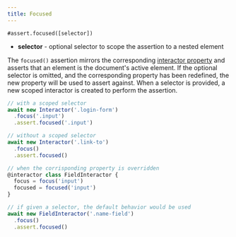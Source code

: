 ```yaml
---
title: Focused
---
```


`#assert.focused([selector])`

- **selector** - optional selector to scope the assertion to a nested element

The `focused()` assertion mirrors the corresponding [interactor
property](/properties/focused) and asserts that an element is the document's
active element. If the optional selector is omitted, and the corresponding
property has been redefined, the new property will be used to assert
against. When a selector is provided, a new scoped interactor is created to
perform the assertion.

``` javascript
// with a scoped selector
await new Interactor('.login-form')
  .focus('.input')
  .assert.focused('.input')

// without a scoped selector
await new Interactor('.link-to')
  .focus()
  .assert.focused()

// when the corrisponding property is overridden
@interactor class FieldInteractor {
  focus = focus('input')
  focused = focused('input')
}

// if given a selector, the default behavior would be used
await new FieldInteractor('.name-field')
  .focus()
  .assert.focused()
```
